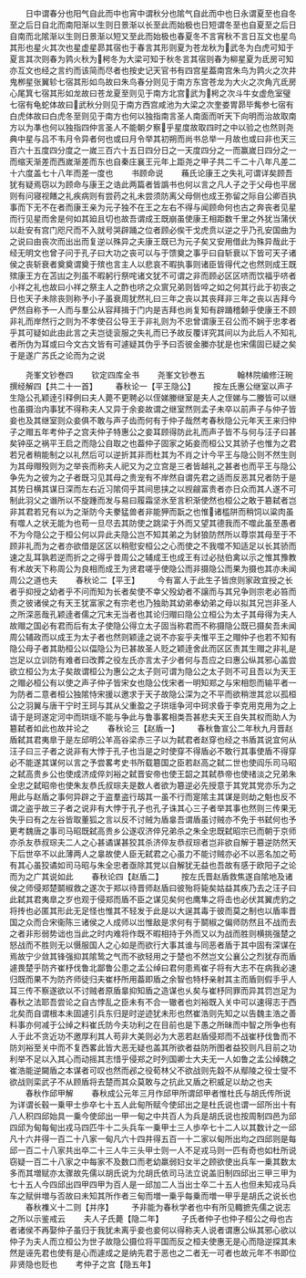 <!-- { "loadSidebar": true } -->
　　日中谓春分也阳气自此而中也宵中谓秋分也隂气自此而中也日永谓夏至也自冬至之后日自北而南阳渐以生则日景渐以长至此而始极也日短谓冬至也自夏至之后日自南而北隂渐以生则日景渐以短又至此而始极也春夏冬不言宵秋不言日互文也星鸟其形也星火其次也星虚星昴其宿也于春言其形则夏为苍龙秋为武冬为白虎可知于夏言其次则春为鹑火秋为枵冬为大梁可知于秋冬言其宿则春为柳星夏为氐房可知亦互文也经之言约而该简而尽者也按史记天官书有四宫星葢南宫朱鸟为鹑火之次井鬼栁星张翼轸七宿其形如鸟故曰朱鸟春分则见于南方东宫苍龙为大火之次角亢氐房心尾箕七宿其形如龙故曰苍龙夏至则见于南方北宫武为枵之次斗牛女虚危室璧七宿有龟蛇体故曰武秋分则见于南方西宫咸池为大梁之次奎娄胃昴毕觜参七宿有白虎体故曰白虎冬至则见于南方也何以独指南言圣人南面而听天下向明而治故取南方以为凖也何以独指四仲言圣人不能朝夕察乎星度故取四时之中以验之也然则尧典中星与吕不韦月令异者何也或曰月令举其初朔而尚书总举一月故也或曰非也天三百六十五度四分度之一嵗三百六十五日四分日之一天度四分之一而赢嵗日四分之一而缩天渐差而西嵗渐差而东也自秦庄襄王元年上距尧之甲子共二千二十八年凡差二十六度盖七十八年而差一度也
　　书顾命说
　　蘓氏论康王之失礼可谓详矣顾吾犹有疑焉窃以为顾命与康王之诰此两篇者皆譌书也何以言之凡人子之于父母也平居则有问寝视饍之礼疾病则有尝药之礼未尝须防离父母侧也成王弥留之际自公卿百执事而下无不在者而康王亲为元子独不在王之左右不得与闻顾命何也古之奔丧者见星而行见星而舍是何如其廹且切也故吾谓成王既崩虽使康王相距数千里之外犹当蒲伏以赴安有宫门咫尺而不入就号哭辟踊之位者顾必俟干戈虎贲以逆之乎乃孔安国曲为之说曰由丧次而出出而复逆以殊异之夫康王既已为元子矣又安用借此为殊异哉此于经无明文也曾子问于孔子曰大功之丧可以与于馈奠之事乎曰自斩衰以下皆可天子诸侯之丧斩衰者奠奠谓奠于殡也言主人以悲哀不暇执事则诸臣皆得代之也然则成王既殡康王方在苫凷之列虽不暇躬行祭咤诸文犹不可谓之非而顾必区区哜而饮福乎哜者小祥之礼也故曰小祥之祭主人之酢也哜之众賔兄弟则皆啐之如之何其行此于初丧之日也天子未除丧则称予小子虽衰周犹然礼曰三年之丧以其丧拜非三年之丧以吉拜今俨然自称予一人而与羣公从容拜揖于门内是吉拜也尚复知有辟踊稽颡乎使康王不顾非礼而岸然行之则为不孝使召公导王于非礼则为不忠曾谓康王召公而不娴于忠孝者乎其可疑如此由此言之夫岂徒衮服之失礼而已予故反覆详究其间以为此后人不知礼者所伪为耳或曰今文古文皆有可遽疑其伪乎予曰否彼金縢亦犹是也宋儒固已疑之矣于是遂广苏氏之论而为之说












　　尧峯文钞巻四
　　钦定四库全书
　　尧峯文钞巻五　　　　翰林院编修汪琬撰经解四【共二十一首】
　　春秋论一【平王隐公】
　　按左氏惠公继室以声子生隐公孔颖逹引释例曰夫人薨不更聘必以侄娣媵继室是夫人之侄娣与二媵皆可以继也虽摄治内事犹不得称夫人又异于余妾故谓之继室然则孟子未卒以前声子与仲子皆妾也及其继室则众妾俱不敢与声子齿而何有于仲子哉然考春秋隐公元年天王来归仲子之赗五年考仲子之宫夫仲子特惠公之妾耳顾得防此礼而声子皆不与何与汪子曰甚矣钟巫之祸平王启之而隐公自取之也葢仲子固家之妬妾而桓公又其骄子也惟为之君若兄者稍能制之以礼然后可以逆折其非而杜其为不肖之计今平王与隐公则不然生则为其母赗殁则为之举丧而称夫人祀又为之立宫是三者皆越礼之甚者也而平王与隐公争先为之彼为之子者既习见其母之贵宠有不岸然自谓先君之适而反恶其兄者防于是其势日横其谋日深而左右近习隂伺乎其间思挟之以觊觎富贵者亦日众而其人遂不可制此羽父之谮所以不旋踵而发与易曰履霜坚氷至言积渐使然也桓公之敢于簒弑者岂非其君若兄有以为之渐防今夫豢猛兽者非能狎而翫之也惟诸槛阱而稍饲以粱肉虽有噬人之状无能为也苟一旦尽去其防使之跳梁于外而又望其德我而不噬此虽至愚者不为今隐公之于桓公何以异此夫隐公岂不知其弟之为豺狼防然所以尊崇其母至于不顾非礼而为之者亦欲借是区区以稍慰安桓公之心而使之不我噬不知适足以长其骄而速之乱耳孰若逆而折之之得乎昔周公之辅成王也成王有过必挞伯禽以示之惟其豫教有术故天下称周公为良相而成王为贤君嗟乎使隐公而非摄隐公而果为摄也其亦未闻周公之道也夫
　　春秋论二【平王】
　　今有富人于此生子皆庶则家政宜授之长者乎抑授之幼者乎不问而知为长者矣使不幸父殁幼者不譲而与其兄争则宗老必笞而责之彼诸侯之有天王犹富家之有宗老也乃独助其幼弟奉幼弟之母以拟其兄岂非圣人之所深恶哉孔颖逹者儒之冗末无当者也其论归赗曰隐公立桓公为太子其母得为夫人故赗之国必有君而后有太子使隐公得立太子固当称君而不称摄隐公既已摄矣吾未闻周公辅政而以成王为太子者也然则颖逹之说不亦妄乎夫惟平王之赗仲子也若不知有隐公母子者其助桓公以偪隐公为已甚故圣人贬之颖逹舍此而区区责其生赗之非礼是岂足以立训防有难者曰改葬之役左氏亦言太子少者何与吾应之曰惠公纵其邪心盖尝欲立桓公为太子矣故谓桓公为惠公之太子则可谓为隐公之太子则不可且吾以为天王之赗必桓公有以使之声子仲子皆宋女也隐公伐宋者一明知郑之与宋相怨而输平者一为防者二意者桓公独隂恃宋援以邀求于天子故隐公深为之不平而欲稍泄其忿以孤桓公之羽翼与唐干宁时王珂与其从父重盈之子珙瑶争河中珂求昏于李克用克用为之上请于是珂遂定河中而珙瑶不能与争此与鲁事畧相类吾甚悲夫天王自失其权而助人为簒弑者如此也故并论之
　　春秋论三【赵盾一】
　　春秋鲁宣公二年秋九月晋赵盾弑其君夷臯于是左邱明公羊高谷梁赤三子以为弑君者赵穿也经之书盾其说宜何从汪子曰三子者之说非有大悖于孔子也当是之时使穿不得盾必不敢行其事使盾不得穿必不能遂其谋何以言之予尝畧考史书所载簒国之臣若赵高之弑二世也使阎乐司马昭之弑高贵乡公也使成济成倅刘裕之弑晋安帝也使王韶之其弑恭帝也使禇淡之兄弟朱全忠之弑昭帝也使朱友恭氏叔琮夫是数人者欲为簒逆必先授意于其党其党亦乐为之用此与赵盾之事何异辟之于盗羣盗行刼其一虽不行而寔隂主其谋是则劫之魁也反不谓之盗乎故三子者之说非有大悖于孔子也孔子诛其心三子者举其事也然则三传果无失乎曰有之左谷皆取董狐之言以反不讨贼为盾辠吾谓盾虽讨贼亦不免于书弑何也予更考魏唐之事司马昭既弑高贵乡公遂収济倅兄弟杀之朱全忠既弑昭宗已而朝于京师亦杀友恭叔琮夫二人之心甚谲谋甚狡其杀济倅友恭叔琮者岂非欲自解于簒逆防然天下后世卒不以此薄两人之辠故使人臣无弑君之心虽力不能讨贼亦必不以恶名加之苟有其心虽狡谲如司马昭与朱全忠者亟除其党以自解犹无益也吾故有感于欧阳子之论而为之广其说如此
　　春秋论四【赵盾二】
　　按左氏晋赵盾救焦遂自隂地及诸侯之师侵郑楚鬬椒救之遂次于郑以待晋师赵盾曰彼殆将毙矣姑益其疾乃去之汪子曰此弑其君夷臯之岁也观于侵郑而盾不臣之谋见矣何也鹰隼之将击也必伏其翼虎豹之将抟也必匿其形此无足怪也惟其不轻发于此是以大逞其毒于彼而莫之制也以盾率晋国之众而合宋衞陈三诸侯之人成师以岀惟敌是求何有于鬬椒之偏师防然且不战而去之者非形弱势诎也当此之时内难将作既不暇相持于外而又以为战而胜则横挑强楚之怒战而不胜则无以慑服国人之心如是而欲行大事其谁与同恶者盾于其中固有深谋在焉故宁少敛其锋强抑其隂鸷之气而不欲轻用之于楚也不然岂文公襄公之烈犹存而盾遽畏楚乎防齐崔杼伐鲁北鄙鲁公患之孟公绰曰君何患焉崔子将有大志不在病我必速归既而果不为防齐师徒归夫崔杼所用葢即盾之余智也特杼亲射其主而盾则假手乎人耳三传不察遂欲以不讨贼者原盾辠抑知盾之造谋也乆矣与崔杼同罪而异其罚岂足为春秋之法耶吾尝论之自古悖乱之臣未有不合一辙者也刘裕既入关中可以速得志于西北矣而自谓根本未固遽引兵东归是时逆迹犹未形也然崔浩则先知之以告魏主浩之善料事亦何减于公绰之料崔氏防今夫功利之在目前也是下愚之所昧而中智之所争也有人于此不贪近功不邀厚利其人苟非大美则必为大恶若赵盾侵郑而不战崔杼伐鲁而不防刘裕至关中而不复西畧此皆大恶无疑也盖其所欲者益防所图者益狡则凡目前之功利举不足以入其心而动摇其志惜乎侵郑之时列国卿士大夫无一人如鲁之孟公绰魏之崔浩能逆闚盾之本谋者可叹也然而邲之役荀林父不欲战则先縠不从鄢陵之役士燮不欲战则栾武子不从顾盾将去楚而其众莫敢与之抗此又盾之积威足以劫之也夫
　　春秋作邱甲解
　　春秋成公元年三月作邱甲所谓邱甲者惟杜氏与胡氏传所说为详谓长毂一乗甲士歩卒七十五人此甸所赋今使邱出之是杜氏说也谓一邱所出十有八人积四邱始具一乗今使邱出一甲一甸之中共百人为兵是胡氏说也按周制四邑为邱四邱为甸每甸出戎马四匹牛十二头兵车一乗甲士三人歩卒七十二人以其数计之一邱凡十六井得一百二十八家一甸凡六十四井得五百一十二家以甸所出均之四邱则是每邱一百二十八家共出卒二十三人牛三头甲士则一人不足戎马则一匹有奇也如杜所说窃疑一百二十八家之中每家不及数口而老幼羸弱妇女半之顾欲使出兵车一乗其数太多而其増赋亦太骤故先儒以胡氏说为允胡氏依司马法立说盖旧制四邱出三甲三甲为七十五人今四邱出四甲四甲为百人是一邱加二人当出士卒二十五人也但未知戎马兵车之赋倂増与否故曰未知其所作者三甸而増一乗乎每乗而増一甲乎是胡氏之说长也
　　春秋襍义十二则【并序】
　　予非能为春秋学者也中有所见輙摭先儒之说志之所以示鉴戒云
　　夫人子氏薨【隐二年】
　　子氏者仲子也仲子桓公之母也古者诸侯不再娶仲子虽归于我犹未离乎妾也妾何以得称夫人说者谓惠公纵其邪心欲以仲子为夫人而立桓公为世子故隐公摄位将平国而反之桓夫使惠无是心而隐逆探其未然是诬先君也使有是心而遽成之是纳先君于恶也之二者无一可者也故元年不书即位非贤隐也贬也
　　考仲子之宫【隐五年】
